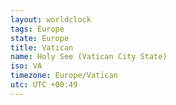 ```yaml
---
layout: worldclock
tags: Europe
state: Europe
title: Vatican
name: Holy See (Vatican City State)
iso: VA
timezone: Europe/Vatican
utc: UTC +00:49
---
```


